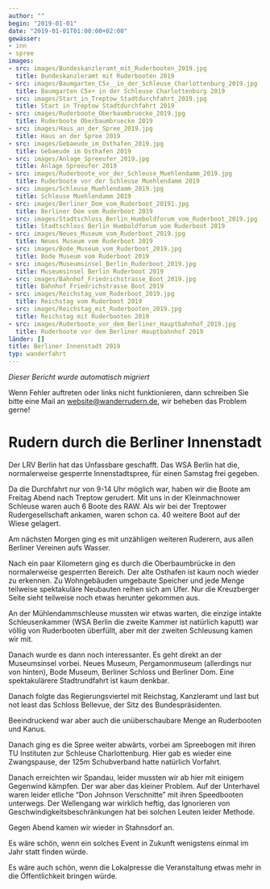 ```yaml
---
author: ""
begin: "2019-01-01"
date: "2019-01-01T01:00:00+02:00"
gewässer:
- inn
- spree
images:
- src: images/Bundeskanzleramt_mit_Ruderbooten_2019.jpg
  title: Bundeskanzleramt mit Ruderbooten 2019
- src: images/Baumgarten_C5x__in_der_Schleuse_Charlottenburg_2019.jpg
  title: Baumgarten C5x+ in der Schleuse Charlottenburg 2019
- src: images/Start_in_Treptow_Stadtdurchfahrt_2019.jpg
  title: Start in Treptow Stadtdurchfahrt 2019
- src: images/Ruderboote_Oberbaumbruecke_2019.jpg
  title: Ruderboote Oberbaumbruecke 2019
- src: images/Haus_an_der_Spree_2019.jpg
  title: Haus an der Spree 2019
- src: images/Gebaeude_im_Osthafen_2019.jpg
  title: Gebaeude im Osthafen 2019
- src: images/Anlage_Spreeufer_2019.jpg
  title: Anlage Spreeufer 2019
- src: images/Ruderboote_vor_der_Schleuse_Muehlendamm_2019.jpg
  title: Ruderboote vor der Schleuse Muehlendamm 2019
- src: images/Schleuse_Muehlendamm_2019.jpg
  title: Schleuse Muehlendamm 2019
- src: images/Berliner_Dom_vom_Ruderboot_20191.jpg
  title: Berliner Dom vom Ruderboot 2019
- src: images/Stadtschloss_Berlin_Humboldforum_vom_Ruderboot_2019.jpg
  title: Stadtschloss Berlin Humboldforum vom Ruderboot 2019
- src: images/Neues_Museum_vom_Ruderboot_2019.jpg
  title: Neues Museum vom Ruderboot 2019
- src: images/Bode_Museum_vom_Ruderboot_2019.jpg
  title: Bode Museum vom Ruderboot 2019
- src: images/Museumsinsel_Berlin_Ruderboot_2019.jpg
  title: Museumsinsel Berlin Ruderboot 2019
- src: images/Bahnhof_Friedrichstrasse_Boot_2019.jpg
  title: Bahnhof Friedrichstrasse Boot 2019
- src: images/Reichstag_vom_Ruderboot_2019.jpg
  title: Reichstag vom Ruderboot 2019
- src: images/Reichstag_mit_Ruderbooten_2019.jpg
  title: Reichstag mit Ruderbooten 2019
- src: images/Ruderboote_vor_dem_Berliner_Hauptbahnhof_2019.jpg
  title: Ruderboote vor dem Berliner Hauptbahnhof 2019
länder: []
title: Berliner Innenstadt 2019
typ: wanderfahrt
---
```



*Dieser Bericht wurde automatisch migriert*

Wenn Fehler auftreten oder links nicht funktionieren, dann schreiben Sie bitte eine Mail an website@wanderrudern.de, wir beheben das Problem gerne!



# Rudern durch die Berliner Innenstadt


Der LRV Berlin hat das Unfassbare geschafft. Das WSA Berlin hat die, normalerweise gesperrte Innenstadtspree, für einen Samstag frei gegeben.

Da die Durchfahrt nur von 9-14 Uhr möglich war, haben wir die Boote am Freitag Abend nach Treptow gerudert. Mit uns in der Kleinmachnower Schleuse waren auch 6 Boote des RAW. Als wir bei der Treptower Rudergesellschaft ankamen, waren schon ca. 40 weitere Boot auf der Wiese gelagert.

Am nächsten Morgen ging es mit unzähligen weiteren Ruderern, aus allen Berliner Vereinen aufs Wasser.

Nach ein paar Kilometern ging es durch die Oberbaumbrücke in den normalerweise gesperrten Bereich. Der alte Osthafen ist kaum noch wieder zu erkennen. Zu Wohngebäuden umgebaute Speicher und jede Menge teilweise spektakuläre Neubauten reihen sich am Ufer. Nur die Kreuzberger Seite sieht teilweise noch etwas herunter gekommen aus.

An der Mühlendammschleuse mussten wir etwas warten, die einzige intakte Schleusenkammer (WSA Berlin die zweite Kammer ist natürlich kaputt) war völlig von Ruderbooten überfüllt, aber mit der zweiten Schleusung kamen wir mit.

Danach wurde es dann noch interessanter. Es geht direkt an der Museumsinsel vorbei. Neues Museum, Pergamonmuseum (allerdings nur von hinten), Bode Museum, Berliner Schloss und Berliner Dom. Eine spektakulärere Stadtrundfahrt ist kaum denkbar.

Danach folgte das Regierungsviertel mit Reichstag, Kanzleramt und last but not least das Schloss Bellevue, der Sitz des Bundespräsidenten.

Beeindruckend war aber auch die unüberschaubare Menge an Ruderbooten und Kanus.

Danach ging es die Spree weiter abwärts, vorbei am Spreebogen mit ihren TU Instituten zur Schleuse Charlottenburg. Hier gab es wieder eine Zwangspause, der 125m Schubverband hatte natürlich Vorfahrt.

Danach erreichten wir Spandau, leider mussten wir ab hier mit einigem Gegenwind kämpfen. Der war aber das kleiner Problem. Auf der Unterhavel waren leider etliche “Don Johnson Verschnitte” mit ihren Speedbooten unterwegs. Der Wellengang war wirklich heftig, das Ignorieren von Geschwindigkeitsbeschränkungen hat bei solchen Leuten leider Methode.

Gegen Abend kamen wir wieder in Stahnsdorf an.

Es wäre schön, wenn ein solches Event in Zukunft wenigstens einmal im Jahr statt finden würde.

Es wäre auch schön, wenn die Lokalpresse die Veranstaltung etwas mehr in die Öffentlichkeit bringen würde.